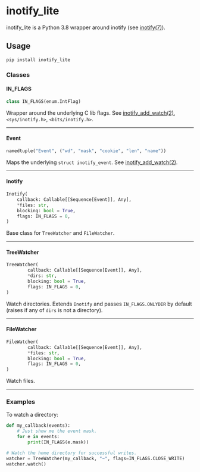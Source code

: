 # inotify_lite

inotify_lite is a Python 3.8 wrapper around inotify (see [inotify(7)](https://man7.org/linux/man-pages/man7/inotify.7.html)).

## Usage

`pip install inotify_lite`

### Classes
#### IN_FLAGS
```python
class IN_FLAGS(enum.IntFlag)
```

Wrapper around the underlying C lib flags. See [inotify_add_watch(2)](https://man7.org/linux/man-pages/man2/inotify_add_watch.2.html), `<sys/inotify.h>`, `<bits/inotify.h>`.

-----

#### Event

```python
namedtuple("Event", ("wd", "mask", "cookie", "len", "name"))
```

Maps the underlying `struct inotify_event`. See [inotify_add_watch(2)](https://man7.org/linux/man-pages/man2/inotify_add_watch.2.html).

-----

#### Inotify

```python
Inotify(
	callback: Callable[[Sequence[Event]], Any],
	*files: str,
	blocking: bool = True,
	flags: IN_FLAGS = 0,
)
```

Base class for `TreeWatcher` and `FileWatcher`.

-----

#### TreeWatcher

```python
TreeWatcher(
        callback: Callable[[Sequence[Event]], Any],
        *dirs: str,
        blocking: bool = True,
        flags: IN_FLAGS = 0,
)
```

Watch directories. Extends `Inotify` and passes `IN_FLAGS.ONLYDIR` by default (raises if any of `dirs` is not a directory).

-----

#### FileWatcher

```python
FileWatcher(
        callback: Callable[[Sequence[Event]], Any],
        *files: str,
        blocking: bool = True,
        flags: IN_FLAGS = 0,
)
```

Watch files.

-----

### Examples

To watch a directory:

```python
def my_callback(events):
    # Just show me the event mask.
    for e in events:
    	print(IN_FLAGS(e.mask))

# Watch the home directory for successful writes.
watcher = TreeWatcher(my_callback, "~", flags=IN_FLAGS.CLOSE_WRITE)
watcher.watch()
```
